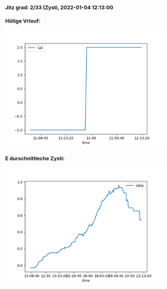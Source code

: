 ### Jitz grad: 2/33 (Zysti, 2022-01-04 12:13:00

### Hütige Vrlouf:
![Graph](Today.png)

### E durschnittleche Zysti:
![Graph](Zysti.png)